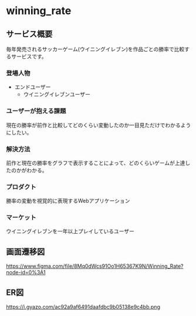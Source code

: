 # winning_rate

## サービス概要
毎年発売されるサッカーゲーム(ウイニングイレブン)を作品ごとの勝率で比較するサービスです。

### 登場人物
- エンドユーザー
  - ウイニングイレブンユーザー

### ユーザーが抱える課題
現在の勝率が前作と比較してどのくらい変動したのか一目見ただけでわかるようにしたい。

### 解決方法
前作と現在の勝率をグラフで表示することによって、どのくらいゲームが上達したのかがわかる。

### プロダクト
勝率の変動を視覚的に表現するWebアプリケーション

### マーケット
ウイニングイレブンを一年以上プレイしているユーザー

## 画面遷移図
https://www.figma.com/file/8Mq0dWcs91Oo1H65367K9N/Winning_Rate?node-id=0%3A1

## ER図
https://i.gyazo.com/ac92a9af6491daafdbc9b05138e9c4bb.png